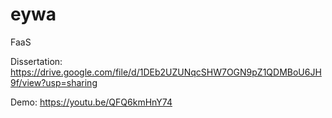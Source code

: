 # eywa
FaaS 

Dissertation: https://drive.google.com/file/d/1DEb2UZUNqcSHW7OGN9pZ1QDMBoU6JH9f/view?usp=sharing

Demo: https://youtu.be/QFQ6kmHnY74

